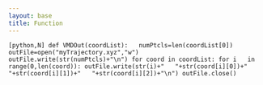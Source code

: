 ```yaml
---
layout: base
title: Function
---
```


`[python,N] def VMDOut(coordList):   numPtcls=len(coordList[0]) outFile=open("myTrajectory.xyz","w")   outFile.write(str(numPtcls)+"\n") for coord in coordList: for i   in range(0,len(coord)): outFile.write(str(i)+"   "+str(coord[i][0])+" "+str(coord[i][1])+"   "+str(coord[i][2])+"\n") outFile.close()`
